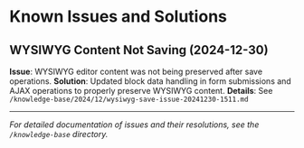 # Known Issues and Solutions

## WYSIWYG Content Not Saving (2024-12-30)
**Issue**: WYSIWYG editor content was not being preserved after save operations.
**Solution**: Updated block data handling in form submissions and AJAX operations to properly preserve WYSIWYG content.
**Details**: See `/knowledge-base/2024/12/wysiwyg-save-issue-20241230-1511.md`

---
*For detailed documentation of issues and their resolutions, see the `/knowledge-base` directory.* 